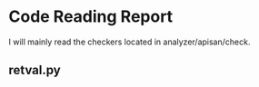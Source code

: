 # Code Reading Report

I will mainly read the checkers located in analyzer/apisan/check.

## retval.py

